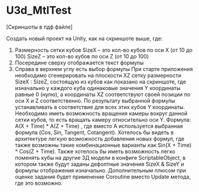# U3d_MtlTest

[Скриншоты в пдф файле]

Создать новый проект на Unity, как на скриншоте выше, где:
1. Размерность сетки кубов
SizeX – это кол-во кубов по оси X (от 10 до 100)
SizeZ – это кол-во кубов по оси Z (от 10 до 100)
2. Посередине сверху отображается текст формулы
3. Справа в верхнем углу есть выбор формулы
При старте приложения необходимо сгенерировать на плоскости XZ сетку размерности 
SizeX : SizeZ, состоящую из кубов как показано на скриншоте, где изначально у каждого 
куба одинаковые значения Y координаты равные 0 (нулю), а координаты XZ соответствуют 
своей позиции по оси X и Z соответственно.
По результату выбранной формулы устанавливать в соответствие для всех этих кубов Y
координаты.
Необходимо иметь возможность вращения камеры вокруг данной сетки кубов, то есть 
вращать камеру относительно оси Y.
Формула:
A(X + Time) * A(Z + Time) ,
где вместо A используется выбранная формула (Cos, Sin, Tangent, Cotangent).
Хотелось бы видеть в архитектуре легкую возможность добавления новых формул, где также 
возможны такие комбинационные варианты как Sin(X + Time) * Cos(Z + Time).
Также хотелось бы иметь возможность легко поменять кубы на другие 3Д модели в конфиге 
ScriptableObject, в котором также будут заданы дефолтные значения SizeX & SizeY и 
формулы отображения изначально.
Дополнительным плюсом при оценке задания будет применение Coroutine вместо Update
метода, где это возможно.
